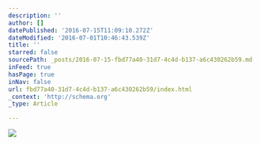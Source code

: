 ```yaml
---
description: ''
author: []
datePublished: '2016-07-15T11:09:10.272Z'
dateModified: '2016-07-01T10:46:43.539Z'
title: ''
starred: false
sourcePath: _posts/2016-07-15-fbd77a40-31d7-4c4d-b137-a6c430262b59.md
inFeed: true
hasPage: true
inNav: false
url: fbd77a40-31d7-4c4d-b137-a6c430262b59/index.html
_context: 'http://schema.org'
_type: Article

---
```

![](https://the-grid-user-content.s3-us-west-2.amazonaws.com/7b7ffcd5-28fa-4ae9-a051-c5a6e7141c99.jpg)